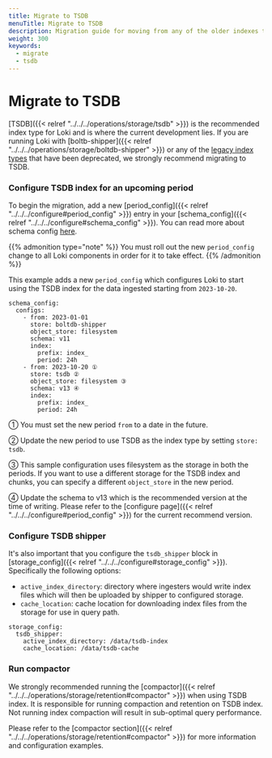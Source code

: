 ```yaml
---
title: Migrate to TSDB
menuTitle: Migrate to TSDB
description: Migration guide for moving from any of the older indexes to TSDB
weight: 300
keywords:
  - migrate
  - tsdb
---
```


# Migrate to TSDB

[TSDB]({{< relref "../../../operations/storage/tsdb" >}}) is the recommended index type for Loki and is where the current development lies.
If you are running Loki with [boltb-shipper]({{< relref "../../../operations/storage/boltdb-shipper" >}}) or any of the [legacy index types](https://grafana.com/docs/loki/<LOKI_VERSION>/configure/storage/#index-storage) that have been deprecated,
we strongly recommend migrating to TSDB.


### Configure TSDB index for an upcoming period

To begin the migration, add a new [period_config]({{< relref "../../../configure#period_config" >}}) entry in your [schema_config]({{< relref "../../../configure#schema_config" >}}).
You can read more about schema config [here](https://grafana.com/docs/loki/<LOKI_VERSION>/configure/storage/#schema-config).

{{% admonition type="note" %}}
You must roll out the new `period_config` change to all Loki components in order for it to take effect.
{{% /admonition %}}

This example adds a new `period_config` which configures Loki to start using the TSDB index for the data ingested starting from `2023-10-20`.

```
schema_config:
  configs:
    - from: 2023-01-01
      store: boltdb-shipper
      object_store: filesystem
      schema: v11
      index:
        prefix: index_
        period: 24h
    - from: 2023-10-20 ①
      store: tsdb ②
      object_store: filesystem ③
      schema: v13 ④
      index:
        prefix: index_
        period: 24h
```

①  You must set the new period `from` to a date in the future.

②  Update the new period to use TSDB as the index type by setting `store: tsdb`.

③  This sample configuration uses filesystem as the storage in both the periods. If you want to use a different storage for the TSDB index and chunks, you can specify a different `object_store` in the new period.

④  Update the schema to v13 which is the recommended version at the time of writing. Please refer to the [configure page]({{< relref "../../../configure#period_config" >}}) for the current recommend version.

### Configure TSDB shipper

It's also important that you configure the `tsdb_shipper` block in [storage_config]({{< relref "../../../configure#storage_config" >}}). Specifically the following options:
- `active_index_directory`: directory where ingesters would write index files which will then be uploaded by shipper to configured storage.
- `cache_location`: cache location for downloading index files from the storage for use in query path.

```
storage_config:
  tsdb_shipper:
    active_index_directory: /data/tsdb-index
    cache_location: /data/tsdb-cache
```

### Run compactor

We strongly recommended running the [compactor]({{< relref "../../../operations/storage/retention#compactor" >}}) when using TSDB index. It is responsible for running compaction and retention on TSDB index.
Not running index compaction will result in sub-optimal query performance.

Please refer to the [compactor section]({{< relref "../../../operations/storage/retention#compactor" >}}) for more information and configuration examples.
